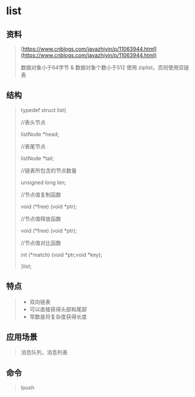 # list

## 资料

> [https://www.cnblogs.com/javazhiyin/p/11063944.html](https://www.cnblogs.com/javazhiyin/p/11063944.html)
>
> 数据对象小于64字节 & 数据对象个数小于512 使用 ziplist，否则使用双链表

## 结构

> typedef struct list{
>
> //表头节点
>
> listNode \*head;
>
> //表尾节点
>
> listNode \*tail;
>
> //链表所包含的节点数量
>
> unsigned long len;
>
> //节点值复制函数
>
> void \(\*free\) \(void \*ptr\);
>
> //节点值释放函数
>
> void \(\*free\) \(void \*ptr\);
>
> //节点值对比函数
>
> int \(\*match\) \(void \*ptr,void \*key\);
>
> }list;

## 特点

> * 双向链表
> * 可以直接获得头部和尾部
> * 常数是将复杂度获得长度

## 应用场景

> 消息队列，消息列表

## 命令

> lpush



